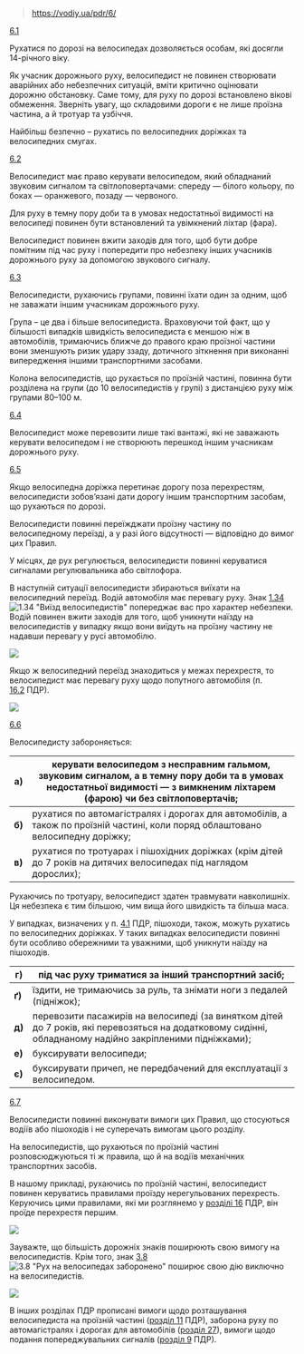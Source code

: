 > https://vodiy.ua/pdr/6/

[6.1](https://vodiy.ua/pdr/6/#61 "постійне посилання")

Рухатися по дорозі на велосипедах дозволяється особам, які досягли 14-річного віку.

Як учасник дорожнього руху, велосипедист не повинен створювати аварійних або небезпечних ситуацій, вміти критично оцінювати дорожню обстановку. Саме тому, для руху по дорозі встановлено вікові обмеження. Зверніть увагу, що складовими дороги є не лише проїзна частина, а й тротуар та узбіччя.

Найбільш безпечно – рухатись по велосипедних доріжках та велосипедних смугах.

[6.2](https://vodiy.ua/pdr/6/#62 "постійне посилання")

Велосипедист має право керувати велосипедом, який обладнаний звуковим сигналом та світлоповертачами: спереду — білого кольору, по боках — оранжевого, позаду — червоного.

Для руху в темну пору доби та в умовах недостатньої видимості на велосипеді повинен бути встановлений та увімкнений ліхтар (фара).

Велосипедист повинен вжити заходів для того, щоб бути добре помітним під час руху і попередити про небезпеку інших учасників дорожнього руху за допомогою звукового сигналу.

[6.3](https://vodiy.ua/pdr/6/#63 "постійне посилання")

Велосипедисти, рухаючись групами, повинні їхати один за одним, щоб не заважати іншим учасникам дорожнього руху.

Група – це два і більше велосипедиста. Враховуючи той факт, що у більшості випадків швидкість велосипедиста є меншою ніж в автомобілів, тримаючись ближче до правого краю проїзної частини вони зменшують ризик удару ззаду, дотичного зіткнення при виконанні випередження іншими транспортними засобами.

Колона велосипедистів, що рухається по проїзній частині, повинна бути розділена на групи (до 10 велосипедистів у групі) з дистанцією руху між групами 80–100 м.

[6.4](https://vodiy.ua/pdr/6/#64 "постійне посилання")

Велосипедист може перевозити лише такі вантажі, які не заважають керувати велосипедом і не створюють перешкод іншим учасникам дорожнього руху.

[6.5](https://vodiy.ua/pdr/6/#65 "постійне посилання")

Якщо велосипедна доріжка перетинає дорогу поза перехрестям, велосипедисти зобов’язані дати дорогу іншим транспортним засобам, що рухаються по дорозі.

Велосипедисти повинні переїжджати проїзну частину по велосипедному переїзді, а у разі його відсутності — відповідно до вимог цих Правил.

У місцях, де рух регулюється, велосипедисти повинні керуватися сигналами регулювальника або світлофора.

В наступній ситуації велосипедисти збираються виїхати на велосипедний переїзд. Водій автомобіля має перевагу руху. Знак [1.34](https://vodiy.ua/znaky/1/1.34/) ![1.34 "Виїзд велосипедистів"](https://vodiy.ua/media/uploads/signs/1.34.png) попереджає вас про характер небезпеки. Водій повинен вжити заходів для того, щоб уникнути наїзду на велосипедистів у випадку якщо вони виїдуть на проїзну частину не надавши перевагу у русі автомобілю.

![](https://vodiy.ua/media/questions/044_6.jpg)

Якщо ж велосипедний переїзд знаходиться у межах перехрестя, то велосипедист має перевагу руху щодо попутного автомобіля (п. [16.2](https://vodiy.ua/pdr/16/#162) ПДР).

![](https://vodiy.ua/media/questions/762_.jpg)

[6.6](https://vodiy.ua/pdr/6/#66 "постійне посилання")

Велосипедисту забороняється:

| **a)** | керувати велосипедом з несправним гальмом, звуковим сигналом, а в темну пору доби та в умовах недостатньої видимості — з вимкненим ліхтарем (фарою) чи без світлоповертачів; |
| --- | --- |
| **б)** | рухатися по автомагістралях і дорогах для автомобілів, а також по проїзній частині, коли поряд облаштовано велосипедну доріжку; |
| **в)** | рухатися по тротуарах і пішохідних доріжках (крім дітей до 7 років на дитячих велосипедах під наглядом дорослих); |

Рухаючись по тротуару, велосипедист здатен травмувати навколишніх. Ця небезпека є тим більшою, чим вища його швидкість та більша маса.

У випадках, визначених у п. [4.1](https://vodiy.ua/pdr/4/#41) ПДР, пішоходи, також, можуть рухатись по велосипедних доріжках. У таких випадках велосипедисти повинні бути особливо обережними та уважними, щоб уникнути наїзду на пішоходів.

| **г)** | під час руху триматися за інший транспортний засіб; |
| --- | --- |
| **ґ)** | їздити, не тримаючись за руль, та знімати ноги з педалей (підніжок); |
| **д)** | перевозити пасажирів на велосипеді (за винятком дітей до 7 років, які перевозяться на додатковому сидінні, обладнаному надійно закріпленими підніжками); |
| **е)** | буксирувати велосипеди; |
| **є)** | буксирувати причеп, не передбачений для експлуатації з велосипедом. |

[6.7](https://vodiy.ua/pdr/6/#67 "постійне посилання")

Велосипедисти повинні виконувати вимоги цих Правил, що стосуються водіїв або пішоходів і не суперечать вимогам цього розділу.

На велосипедистів, що рухаються по проїзній частині розповсюджуються ті ж правила, що й на водіїв механічних транспортних засобів.

В нашому прикладі, рухаючись по проїзній частині, велосипедист повинен керуватись правилами проїзду нерегульованих перехресть. Керуючись цими правилами, які ми розглянемо у [розділі 16](https://vodiy.ua/pdr/16/) ПДР, він проїде перехрестя першим.

![](https://vodiy.ua/media/questions/1978_.jpg)

Зауважте, що більшість дорожніх знаків поширюють свою вимогу на велосипедистів. Крім того, знак [3.8](https://vodiy.ua/znaky/3/3.8/) ![3.8 "Рух на велосипедах заборонено"](https://vodiy.ua/media/uploads/signs/3.8.png) поширює свою дію виключно на велосипедистів.

![](https://vodiy.ua/media/questions/1420_.jpg)

В інших розділах ПДР прописані вимоги щодо розташування велосипедиста на проїзній частині ([розділ 11](https://vodiy.ua/pdr/11/) ПДР), заборона руху по автомагістралях і дорогах для автомобілів ([розділ 27](https://vodiy.ua/pdr/27/)), вимоги щодо подання попереджувальних сигналів ([розділ 9](https://vodiy.ua/pdr/9/) ПДР).
